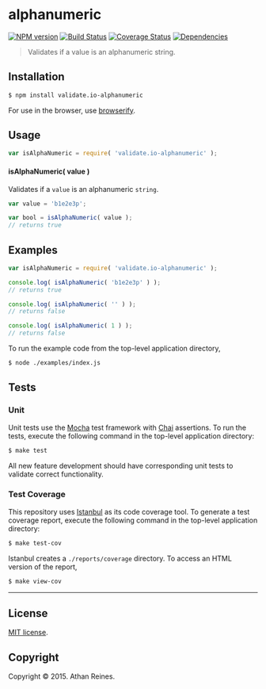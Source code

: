 alphanumeric
===
[![NPM version][npm-image]][npm-url] [![Build Status][travis-image]][travis-url] [![Coverage Status][coveralls-image]][coveralls-url] [![Dependencies][dependencies-image]][dependencies-url]

> Validates if a value is an alphanumeric string.


## Installation

``` bash
$ npm install validate.io-alphanumeric
```

For use in the browser, use [browserify](https://github.com/substack/node-browserify).


## Usage

``` javascript
var isAlphaNumeric = require( 'validate.io-alphanumeric' );
```

#### isAlphaNumeric( value )

Validates if a `value` is an alphanumeric `string`.

``` javascript
var value = 'b1e2e3p';

var bool = isAlphaNumeric( value );
// returns true
```


## Examples

``` javascript
var isAlphaNumeric = require( 'validate.io-alphanumeric' );

console.log( isAlphaNumeric( 'b1e2e3p' ) );
// returns true

console.log( isAlphaNumeric( '' ) );
// returns false

console.log( isAlphaNumeric( 1 ) );
// returns false
```

To run the example code from the top-level application directory,

``` bash
$ node ./examples/index.js
```


## Tests

### Unit

Unit tests use the [Mocha](http://mochajs.org) test framework with [Chai](http://chaijs.com) assertions. To run the tests, execute the following command in the top-level application directory:

``` bash
$ make test
```

All new feature development should have corresponding unit tests to validate correct functionality.


### Test Coverage

This repository uses [Istanbul](https://github.com/gotwarlost/istanbul) as its code coverage tool. To generate a test coverage report, execute the following command in the top-level application directory:

``` bash
$ make test-cov
```

Istanbul creates a `./reports/coverage` directory. To access an HTML version of the report,

``` bash
$ make view-cov
```


---
## License

[MIT license](http://opensource.org/licenses/MIT). 


## Copyright

Copyright &copy; 2015. Athan Reines.


[npm-image]: http://img.shields.io/npm/v/validate.io-alphanumeric.svg
[npm-url]: https://npmjs.org/package/validate.io-alphanumeric

[travis-image]: http://img.shields.io/travis/validate-io/alphanumeric/master.svg
[travis-url]: https://travis-ci.org/validate-io/alphanumeric

[coveralls-image]: https://img.shields.io/coveralls/validate-io/alphanumeric/master.svg
[coveralls-url]: https://coveralls.io/r/validate-io/alphanumeric?branch=master

[dependencies-image]: http://img.shields.io/david/validate-io/alphanumeric.svg
[dependencies-url]: https://david-dm.org/validate-io/alphanumeric

[dev-dependencies-image]: http://img.shields.io/david/dev/validate-io/alphanumeric.svg
[dev-dependencies-url]: https://david-dm.org/dev/validate-io/alphanumeric

[github-issues-image]: http://img.shields.io/github/issues/validate-io/alphanumeric.svg
[github-issues-url]: https://github.com/validate-io/alphanumeric/issues
